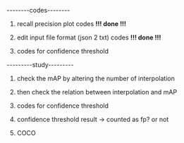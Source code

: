 --------codes--------
1. recall precision plot codes  **!!! done !!!**

2. edit input file format (json 2 txt) codes  **!!! done !!!**

3. codes for confidence threshold



---------study---------
1. check the mAP by altering the number of interpolation

2. then check the relation between interpolation and mAP

3. codes for confidence threshold

4.  confidence threshold result -> counted as fp? or  not

5. COCO


